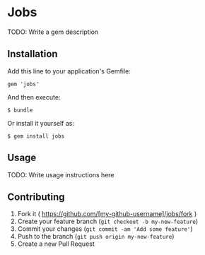 # Jobs

TODO: Write a gem description

## Installation

Add this line to your application's Gemfile:

    gem 'jobs'

And then execute:

    $ bundle

Or install it yourself as:

    $ gem install jobs

## Usage

TODO: Write usage instructions here

## Contributing

1. Fork it ( https://github.com/[my-github-username]/jobs/fork )
2. Create your feature branch (`git checkout -b my-new-feature`)
3. Commit your changes (`git commit -am 'Add some feature'`)
4. Push to the branch (`git push origin my-new-feature`)
5. Create a new Pull Request
